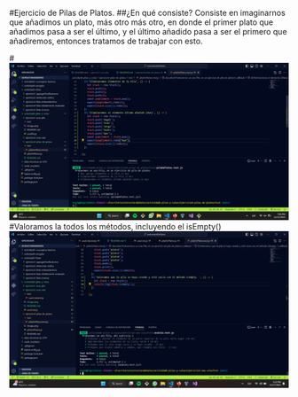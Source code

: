 

#Ejercicio de Pilas de Platos. 
##¿En qué consiste? 
Consiste en imaginarnos que añadimos un plato, más otro más otro, en donde el primer plato que añadimos pasa a ser el último, y el último añadido pasa a ser el primero que añadiremos, entonces tratamos de trabajar con esto. 



#![Alt text](image.png)
#Valoramos la todos los métodos, incluyendo el isEmpty()
![Alt text](image-1.png)